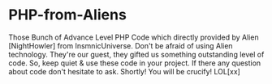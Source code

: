 # PHP-from-Aliens
Those Bunch of Advance Level PHP Code which directly provided by Alien [NightHowler] from InsmnicUniverse.
Don't be afraid of using Alien technology.
They're our guest, they gifted us something outstanding level of code.
So, keep quiet & use these code in your project.
If there any question about code don't hesitate to ask.
Shortly! You will be crucify! LOL[xx]
